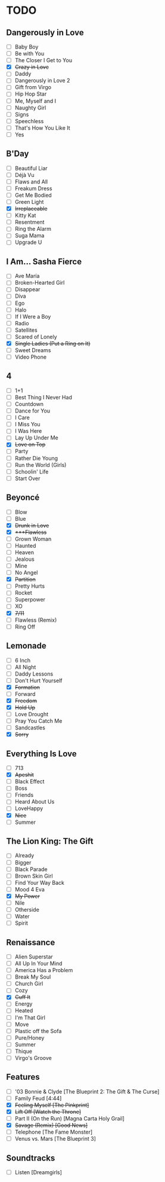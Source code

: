 # TODO

## Dangerously in Love

- [ ] Baby Boy
- [ ] Be with You
- [ ] The Closer I Get to You
- [x] ~~Crazy in Love~~
- [ ] Daddy
- [ ] Dangerously in Love 2
- [ ] Gift from Virgo
- [ ] Hip Hop Star
- [ ] Me, Myself and I
- [ ] Naughty Girl
- [ ] Signs
- [ ] Speechless
- [ ] That's How You Like It
- [ ] Yes

## B'Day

- [ ] Beautiful Liar
- [ ] Déjà Vu
- [ ] Flaws and All
- [ ] Freakum Dress
- [ ] Get Me Bodied
- [ ] Green Light
- [x] ~~Irreplaceable~~
- [ ] Kitty Kat
- [ ] Resentment
- [ ] Ring the Alarm
- [ ] Suga Mama
- [ ] Upgrade U

## I Am... Sasha Fierce

- [ ] Ave María
- [ ] Broken-Hearted Girl
- [ ] Disappear
- [ ] Diva
- [ ] Ego
- [ ] Halo
- [ ] If I Were a Boy
- [ ] Radio
- [ ] Satellites
- [ ] Scared of Lonely
- [x] ~~Single Ladies (Put a Ring on It)~~
- [ ] Sweet Dreams
- [ ] Video Phone

## 4

- [ ] 1+1
- [ ] Best Thing I Never Had
- [ ] Countdown
- [ ] Dance for You
- [ ] I Care
- [ ] I Miss You
- [ ] I Was Here
- [ ] Lay Up Under Me
- [x] ~~Love on Top~~
- [ ] Party
- [ ] Rather Die Young
- [ ] Run the World (Girls)
- [ ] Schoolin' Life
- [ ] Start Over

## Beyoncé

- [ ] Blow
- [ ] Blue
- [x] ~~Drunk in Love~~
- [x] ~~***Flawless~~
- [ ] Grown Woman
- [ ] Haunted
- [ ] Heaven
- [ ] Jealous
- [ ] Mine
- [ ] No Angel
- [x] ~~Partition~~
- [ ] Pretty Hurts
- [ ] Rocket
- [ ] Superpower
- [ ] XO
- [x] ~~7/11~~
- [ ] Flawless (Remix)
- [ ] Ring Off

## Lemonade

- [ ] 6 Inch
- [ ] All Night
- [ ] Daddy Lessons
- [ ] Don't Hurt Yourself
- [x] ~~Formation~~
- [ ] Forward
- [x] ~~Freedom~~
- [x] ~~Hold Up~~
- [ ] Love Drought
- [ ] Pray You Catch Me
- [ ] Sandcastles
- [x] ~~Sorry~~

## Everything Is Love
- [ ] 713
- [x] ~~Apeshit~~
- [ ] Black Effect
- [ ] Boss
- [ ] Friends
- [ ] Heard About Us
- [ ] LoveHappy
- [x] ~~Nice~~
- [ ] Summer

## The Lion King: The Gift

- [ ] Already
- [ ] Bigger
- [ ] Black Parade
- [ ] Brown Skin Girl
- [ ] Find Your Way Back
- [ ] Mood 4 Eva
- [x] ~~My Power~~
- [ ] Nile
- [ ] Otherside
- [ ] Water
- [ ] Spirit

## Renaissance

- [ ] Alien Superstar
- [ ] All Up In Your Mind
- [ ] America Has a Problem
- [ ] Break My Soul
- [ ] Church Girl
- [ ] Cozy
- [x] ~~Cuff It~~
- [ ] Energy
- [ ] Heated
- [ ] I'm That Girl
- [ ] Move
- [ ] Plastic off the Sofa
- [ ] Pure/Honey
- [ ] Summer
- [ ] Thique
- [ ] Virgo's Groove

## Features

- [ ] '03 Bonnie & Clyde [The Blueprint 2: The Gift & The Curse]
- [ ] Family Feud [4:44]
- [x] ~~Feeling Myself [The Pinkprint]~~
- [x] ~~Lift Off [Watch the Throne]~~
- [ ] Part II (On the Run) [Magna Carta Holy Grail]
- [x] ~~Savage (Remix) [Good News]~~
- [ ] Telephone [The Fame Monster]
- [ ] Venus vs. Mars [The Blueprint 3]

## Soundtracks
- [ ] Listen [Dreamgirls]
